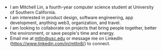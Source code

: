 - I am Mitchell Lin, a fourth-year computer science student at University of Southern California. 
- I am interested in product design, software engineering, app development, anything web3, organization, and travel.
- I am looking to collaborate on projects that bring people together, better the environment, or save people's time and energy.
- Email me at mtlin@usc.edu or message me on LinkedIn (https://www.linkedin.com/in/mtlin8/) to connect.

<!---
mtlin8/mtlin8 is a ✨ special ✨ repository because its `README.md` (this file) appears on your GitHub profile.
You can click the Preview link to take a look at your changes.
--->
